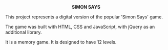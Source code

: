 <center>
<b>SIMON SAYS</b>
</center>

<p>
This project represents a digital version of the popular 'Simon Says' game.

The game was built with HTML, CSS and JavaScript, with jQuery as an additional library.

It is a memory game. It is designed to have 12 levels.
</p>


